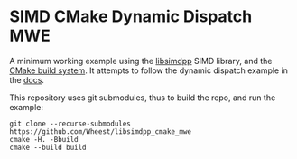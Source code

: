 # SIMD CMake Dynamic Dispatch MWE

A minimum working example using the [libsimdpp](https://github.com/p12tic/libsimdpp) SIMD library, and the [CMake build system](https://cmake.org/).  It attempts to follow the dynamic dispatch example in the [docs](https://p12tic.github.io/libsimdpp/doc/html/index.html).

This repository uses git submodules, thus to build the repo, and run the example:

```
git clone --recurse-submodules https://github.com/Wheest/libsimdpp_cmake_mwe
cmake -H. -Bbuild
cmake --build build
```
